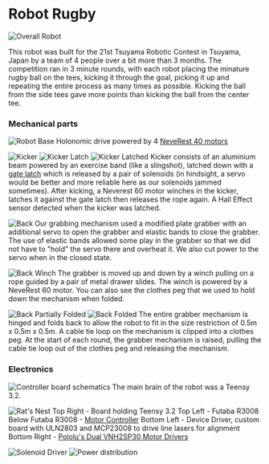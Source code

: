 # Robot Rugby

![Overall Robot](img/overall_robot.JPG?raw=true "Overall Robot")

This robot was built for the 21st Tsuyama Robotic Contest in Tsuyama, Japan by a team of 4 people over a bit more than 3 months. The competition ran in 3 minute rounds, with each robot placing the minature rugby ball on the tees, kicking it through the goal, picking it up and repeating the entire process as many times as possible. Kicking the ball from the side tees gave more points than kicking the ball from the center tee.

### Mechanical parts

![Robot Base](img/base.JPG?raw=true "Holonomic drive")
Holonomic drive powered by 4 [NeveRest 40 motors](https://www.andymark.com/NeveRest-40-Gearmotor-p/am-2964a.htm)

![Kicker](img/kicker.JPG?raw=true "Kicker")
![Kicker Latch](img/kicker_latch.JPG?raw=true "Kicker latch mechanism")
![Kicker Latched](img/kicker_latched.JPG?raw=true "Kicker latched")
Kicker consists of an aluminium beam powered by an exercise band (like a slingshot), latched down with a [gate latch](https://www.monotaro.sg/g/00529473/) which is released by a pair of solenoids (in hindsight, a servo would be better and more reliable here as our solenoids jammed sometimes). After kicking, a Neverest 60 motor winches in the kicker, latches it against the gate latch then releases the rope again. A Hall Effect sensor detected when the kicker was latched.

![Back](img/back.JPG?raw=true "Back")
Our grabbing mechanism used a modified plate grabber with an additional servo to open the grabber and elastic bands to close the grabber. The use of elastic bands allowed some play in the grabber so that we did not have to "hold" the servo there and overheat it. We also cut power to the servo when in the closed state.

![Back Winch](img/back_winch.JPG?raw=true "Back winch")
The grabber is moved up and down by a winch pulling on a rope guided by a pair of metal drawer slides. The winch is powered by a NeveRest 60 motor. You can also see the clothes peg that we used to hold down the mechanism when folded.

![Back Partially Folded](img/back_partial_folded.JPG?raw=true "Back partially folded")
![Back Folded](img/back_folded.jpg?raw=true "Back folded")
The entire grabber mechanism is hinged and folds back to allow the robot to fit in the size restriction of 0.5m x 0.5m x 0.5m. A cable tie loop on the mechanism is clipped into a clothes peg. At the start of each round, the grabber mechanism is raised, pulling the cable tie loop out of the clothes peg and releasing the mechanism.

### Electronics

![Controller board schematics](img/main_controller_schematics.png?raw=true "Main controller schematics")
The main brain of the robot was a Teensy 3.2.

![Rat's Nest](img/overall_electronics.JPG?raw=true "Overall electronics (A big mess)")
Top Right - Board holding Teensy 3.2
Top Left - Futaba R3008
Below Futaba R3008 - [Motor Controller](https://github.com/JustinOng/Motor-Controller)
Bottom Left - Device Driver, custom board with ULN2803 and MCP23008 to drive line lasers for alignment
Bottom Right - [Pololu's Dual VNH2SP30 Motor Drivers](https://www.pololu.com/product/708)

![Solenoid Driver](img/solenoid_driver.png?raw=true "Solenoid Driver schematics")
![Power distribution](img/power_distribution.PNG?raw=true "Power distribution schematics")